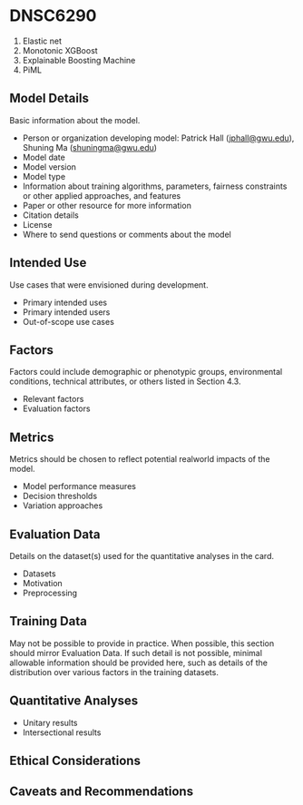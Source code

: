 # DNSC6290

1. Elastic net
2. Monotonic XGBoost
3. Explainable Boosting Machine
4. PiML

## Model Details
Basic information about the model.
* Person or organization developing model: Patrick Hall (jphall@gwu.edu), Shuning Ma (shuningma@gwu.edu)
* Model date
* Model version
* Model type
* Information about training algorithms, parameters, fairness constraints or other applied approaches, and features
* Paper or other resource for more information
* Citation details
* License
* Where to send questions or comments about the model

## Intended Use
Use cases that were envisioned during development.
* Primary intended uses
* Primary intended users
* Out-of-scope use cases

## Factors
Factors could include demographic or phenotypic groups, environmental conditions, technical attributes, or others listed in Section 4.3.
* Relevant factors
* Evaluation factors

## Metrics
Metrics should be chosen to reflect potential realworld impacts of the model.
* Model performance measures
* Decision thresholds
* Variation approaches

## Evaluation Data
Details on the dataset(s) used for the quantitative analyses in the card.
* Datasets
* Motivation
* Preprocessing

## Training Data
May not be possible to provide in practice. When possible, this section should mirror Evaluation Data. If such detail is not possible, minimal allowable information should be provided here, such as details of the distribution over various factors in the training datasets.

## Quantitative Analyses
* Unitary results
* Intersectional results

## Ethical Considerations

## Caveats and Recommendations
